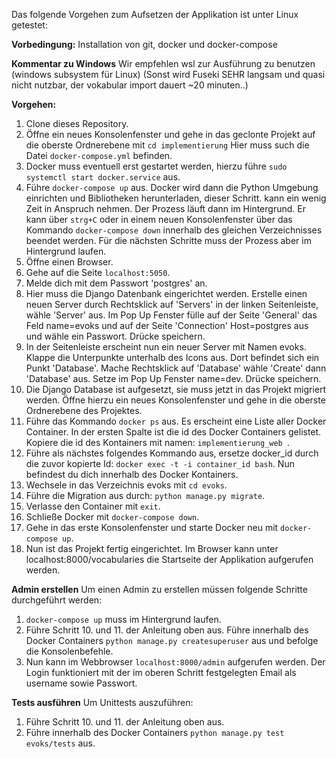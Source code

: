 Das folgende Vorgehen zum Aufsetzen der Applikation ist unter Linux getestet:

**Vorbedingung:**
Installation von git, docker und docker-compose

**Kommentar zu Windows**
Wir empfehlen wsl zur Ausführung zu benutzen (windows subsystem für Linux) (Sonst wird Fuseki SEHR langsam und quasi nicht nutzbar, der vokabular import dauert ~20 minuten..)

**Vorgehen:**
1. Clone dieses Repository.
2. Öffne ein neues Konsolenfenster und gehe in das geclonte Projekt auf die oberste Ordnerebene mit `cd implementierung`
Hier muss such die Datei `docker-compose.yml` befinden.
3. Docker muss eventuell erst gestartet werden, hierzu führe `sudo systemctl start docker.service` aus.
4. Führe `docker-compose up` aus. Docker wird dann die Python Umgebung einrichten und Bibliotheken herunterladen, dieser Schritt.
kann ein wenig Zeit in Anspruch nehmen. Der Prozess läuft dann im Hintergrund. Er kann über `strg+C` oder in einem neuen Konsolenfenster über das Kommando `docker-compose down` innerhalb des gleichen Verzeichnisses beendet werden. Für die nächsten Schritte muss der Prozess aber im Hintergrund laufen.
5. Öffne einen Browser.
6. Gehe auf die Seite `localhost:5050`.
7. Melde dich mit dem Passwort 'postgres' an.
8. Hier muss die Django Datenbank eingerichtet werden. Erstelle einen neuen Server durch Rechtsklick auf 'Servers'
in der linken Seitenleiste, wähle 'Server' aus. Im Pop Up Fenster fülle auf der Seite 'General' das Feld name=evoks und auf der Seite 'Connection' Host=postgres aus und wähle ein Passwort. Drücke speichern.
9. In der Seitenleiste erscheint nun ein neuer Server mit Namen evoks. Klappe die Unterpunkte unterhalb des Icons aus. Dort befindet sich ein Punkt 'Database'. Mache Rechtsklick auf 'Database' wähle 'Create' dann 'Database' aus. Setze im Pop Up Fenster name=dev. Drücke speichern.
10. Die Django Database ist aufgesetzt, sie muss jetzt in das Projekt migriert werden. Öffne hierzu ein neues Konsolenfenster und gehe in die oberste Ordnerebene des Projektes. 
11. Führe das Kommando `docker ps` aus. Es erscheint eine Liste aller Docker Container. In der ersten Spalte ist die id des Docker Containers gelistet. Kopiere die id des Kontainers mit namen: `implementierung_web `.
12. Führe als nächstes folgendes Kommando aus, ersetze docker_id durch die zuvor kopierte Id: `docker exec -t -i container_id bash`. Nun befindest du dich innerhalb des Docker Kontainers.
13. Wechsele in das Verzeichnis evoks mit `cd evoks`.
14. Führe die Migration aus durch: `python manage.py migrate`.
15. Verlasse den Container mit `exit`.
16. Schließe Docker mit `docker-compose down`.
17. Gehe in das erste Konsolenfenster und starte Docker neu mit `docker-compose up`.
18. Nun ist das Projekt fertig eingerichtet. Im Browser kann unter localhost:8000/vocabularies die Startseite der Applikation aufgerufen werden.

**Admin erstellen**
Um einen Admin zu erstellen müssen folgende Schritte durchgeführt werden:
1. `docker-compose up` muss im Hintergrund laufen.
2. Führe Schritt 10. und 11. der Anleitung oben aus. Führe innerhalb des Docker Containers `python manage.py createsuperuser` aus und befolge die Konsolenbefehle. 
3. Nun kann im Webbrowser `localhost:8000/admin` aufgerufen werden. Der Login funktioniert mit der im oberen Schritt festgelegten Email als username sowie Passwort.

**Tests ausführen**
Um Unittests auszuführen:
1. Führe Schritt 10. und 11. der Anleitung oben aus. 
2. Führe innerhalb des Docker Containers `python manage.py test evoks/tests` aus.
